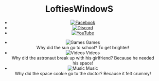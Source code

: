 <html lang="en"><head>
	<meta charset="UTF-8">
	<meta name="viewport" content="width=device-width, initial-scale=1.0">
	<title>Lofties Windows</title>
	<link rel="stylesheet" href="https://fonts.googleapis.com/css2?family=UnifrakturMaguntia&display=swap">
	<style>@media only screen and (max-width: 600px){header{font-family: "UnifrakturMaguntia";
			background-image: url("https://images.unsplash.com/photo-1534447677768-be436bb09401?ixlib=rb-1.2.1&auto=format&fit=crop&w=750&q=80");
		}.triangle-container 
		.triangle 
	nav 
		nav ul
			nav li 
			nav li
		nav li
		nav li
		nav img
		nav li
    .tab-menu li 
.tab-menu li
.tab-menu li 
.tab-hover .tab-menu li
.tab-menu li
.tab-menu li
.tab-menu li img
h1
h1 span 
h1 span:hover
#typewriter-text 
@keyframes typing {
			from {
				width: 0;
			}
			to {
				width: 100%;
			}
		}@keyframes blink-caret {
			from, to {
				border-color: transparent;
			}
			50% {
				border-color: #333;
			}
		}@keyframes fade-in-out {
			0% {
				opacity: 0;
			}
			50% {
				opacity: 1;
			}
			100% {
				opacity: 0;}
		}@keyframes zoomIn {
			from {
				transform: scale(0.1);
				opacity: 0;
			}
			to {
				transform: scale(1);
				opacity: 1;
			}
		}</style>
<script>
		window.addEventListener('load', () => {
			const canvas = document.getElementById('canvas');
			const context = canvas.getContext('2d');
			canvas.width = window.innerWidth;
			canvas.height = 100;
			const numOfTriangles = 14;
			const triangleWidth = canvas.width / numOfTriangles;
			const triangleHeight = Math.sqrt(0.2) / 2 * triangleWidth;
			const triangleColors = ['#FF0000', '#FF8000', '#FFFF00', '#80FF00', '#00FF00', '#00FF80', '#00FFFF', '#0080FF', '#0000FF', '#8000FF', '#FF00FF', '#FF0080', '#FFFFFF', '#000000'];
			const length = Math.min(numOfTriangles, triangleColors.length);
			for (let i = 0; i < length; i++) {
				context.beginPath();
				context.moveTo(i * triangleWidth, 0);
				context.lineTo((i + 0.414) * triangleWidth, triangleHeight);
				context.lineTo((i + 1) * triangleWidth, 0);
				context.closePath();
				context.fillStyle = triangleColors[i];
				context.fill();
			}
		});
	</script></head>
<body>
	<header>
		<div class="triangle-container">
			<canvas id="canvas"></canvas>
		</div>
		<h1><span>L</span><span>o</span><span>f</span><span>t</span><span>i</span><span>e</span><span>s</span><span>W</span><span>i</span><span>n</span><span>d</span><span>o</span><span>w</span><span>S</span></h1>
		<nav>
			<ul>
				<li><a href="#"><img src="https://img.icons8.com/clouds/32/000000/facebook.png" alt="Facebook"></a></li>
				<li><a href="#"><img src="https://img.icons8.com/clouds/32/000000/discord-logo.png" alt="Discord"></a></li>
				<li><a href="#"><img src="https://img.icons8.com/clouds/64/000000/youtube.png" alt="YouTube"></a></li>
			</ul>
		</nav>
	<ul class="tab-menu">
		<li>
			<img src="https://img.icons8.com/color/48/000000/controller.png" alt="Games">
			Games
			<div class="tab-hover">Why did the sun go to school? To get brighter!</div>
		</li>
		<li>
			<img src="https://img.icons8.com/color/48/000000/youtube-play.png" alt="Videos">
			Videos
			<div class="tab-hover">Why did the astronaut break up with his girlfriend? Because he needed his space!</div>
        </li>
        <li>
          <img src="https://img.icons8.com/color/48/000000/music.png" alt="Music">
          Music
          <div class="tab-hover">Why did the space cookie go to the doctor? Because it felt crummy!</div>
        </li>
    </ul><p id="typewriter-text"></p>
</header>
	<script>@media only screen and (max-width: 600px) {
		const text = "Attention all window lovers! Search our website for the squeegee and win a free clean!";
		let i = 0;
		function typeWriter() {
			if (i < text.length) {
				document.getElementById("typewriter-text").innerHTML += text.charAt(i);
				i++;
				setTimeout(typeWriter, Math.floor(Math.random() * 200) + 50); // randomize the typing speed
			}
		}
		typeWriter();}
	</script>
</body></html>
